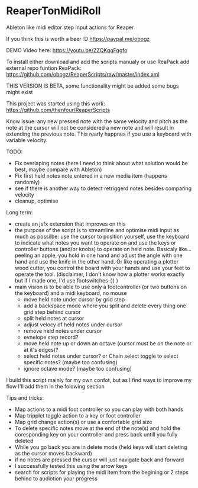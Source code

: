 # ReaperTonMidiRoll
Ableton like midi editor step input actions for Reaper

If you think this is worth a beer :D
https://paypal.me/obogz

DEMO Video here: 
https://youtu.be/ZZQKqqFqgfo

To install either download and add the scripts manualy or use ReaPack add external repo funtion 
ReaPack: https://github.com/obogz/ReaperScripts/raw/master/index.xml

THIS VERSION IS BETA, some functionality might be added some bugs might exist

This project was started using this work: https://github.com/thenfour/ReaperScripts

Know issue: any new pressed note with the same velocity and pitch as the note at the cursor will not be considered a new note and will result in extending the previous note. This rearly happnes if you use a keyboard with variable velocity.

TODO: 
- Fix overlaping notes (here I need to think about what solution would be best, maybe compare with Ableton)
- Fix first held notes note entered in a new media item (happens randomly) 
- see if there is another way to detect retriggerd notes besides comparing velocity
- cleanup, optimise

Long term:
- create an jsfx extension that improves on this
- the purpose of the script is to streamline and optimise midi input as much as possilbe: use the cursor to position yourself, use the keyboard to indicate what notes you want to operate on and use the keys or controller buttons (and/or knobs) to operate on held note. Basicaly like... peeling an apple, you hold in one hand and adjust the angle with one hand and use the knife in the other hand. Or like operating a plotter wood cutter, you control the board with your hands and use your feet to operate the tool. (disclaimer, I don't know how a plotter works exactly but if I made one, I'd use footswitches :)) )
- main vision is to be able to use only a footcontroller (or two buttons on the keyboard) and a midi keyboard, no mouse
  + move held note under cursor by grid step
  + add a backspace mode where you split and delete every thing one grid step behind cursor
  + split held notes at cursor
  + adjust velocy of held notes under cursor
  + remove held notes under cursor
  + evnelope step record?
  + move held note up or down an octave (cursor must be on the note or at it's edges)?
  + select held notes under cursor? or Chain select toggle to select specific notes? (maybe too confusing)
  + ignore octave mode? (maybe too confusing)


I build this script mainly for my own confot, but as I find ways to improve my flow I'll add them in the folowing section

Tips and tricks:
- Map actions to a midi foot controller so you can play with both hands
- Map tripplet toggle action to a key or foot controller
- Map grid change action(s) or use a confortable grid size
- To delete specific notes move at the end of the note(s) and hold the coresponding key on your controller and press back untill you fully deleted
- While you go back you are in delete mode (held keys will start deleting as the cursor moves backward)
- if no notes are pressed the cursor will just navigate back and forward
- I successfully tested this using the arrow keys
- search for scripts for playing the midi item from the begining or 2 steps behind to audiotion your progress

